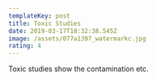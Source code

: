 ```yaml
---
templateKey: post
title: Toxic Studies
date: 2019-03-17T18:32:38.545Z
image: /assets/077a1397_watermarkc.jpg
rating: 4
---
```

Toxic studies show the contamination etc.
